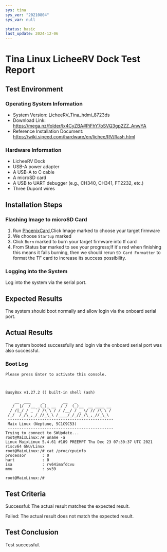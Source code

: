 ```yaml
---
sys: tina
sys_ver: "20210804"
sys_var: null

status: basic
last_update: 2024-12-06
---
```


# Tina Linux LicheeRV Dock Test Report

## Test Environment

### Operating System Information

- System Version: LicheeRV_Tina_hdmi_8723ds
- Download Link: https://mega.nz/folder/lx4CyZBA#PiFhY7oSVQ3gp2ZZ_AnwYA
- Reference Installation Document: https://wiki.sipeed.com/hardware/en/lichee/RV/flash.html

### Hardware Information

- LicheeRV Dock 
- USB-A power adapter
- A USB-A to C cable
- A microSD card
- A USB to UART debugger (e.g., CH340, CH341, FT2232, etc.)
- Three Dupont wires

## Installation Steps

### Flashing Image to microSD Card

1. Run [PhoenixCard](https://dl.sipeed.com/shareURL/LICHEE/D1/Lichee_RV/tool),Click Image marked to choose your target firmware
2. We choose `Startup` marked
3. Click `Burn` marked to burn your target firmware into tf card
4. From Status bar marked to see your progress;If it's red when finishing this means it fails burning, then we should rerun `SD Card Formatter` to format the TF card to increase its success possibility.

### Logging into the System

Log into the system via the serial port.

## Expected Results

The system should boot normally and allow login via the onboard serial port.

## Actual Results

The system booted successfully and login via the onboard serial port was also successful.

### Boot Log

```log
Please press Enter to activate this console.



BusyBox v1.27.2 () built-in shell (ash)

    __  ___     _        __   _               
   /  |/  /__ _(_)_ __  / /  (_)__  __ ____ __
  / /|_/ / _ `/ /\ \ / / /__/ / _ \/ // /\ \ /
 /_/  /_/\_,_/_//_\_\ /____/_/_//_/\_,_//_\_\ 
 ----------------------------------------------
 Maix Linux (Neptune, 5C1C9C53)
 ----------------------------------------------
Trying to connect to SWUpdate...
root@MaixLinux:/# uname -a
Linux MaixLinux 5.4.61 #189 PREEMPT Thu Dec 23 07:30:37 UTC 2021 riscv64 GNU/Linux
root@MaixLinux:/# cat /proc/cpuinfo 
processor       : 0
hart            : 0
isa             : rv64imafdcvu
mmu             : sv39

root@MaixLinux:/# 
```


## Test Criteria

Successful: The actual result matches the expected result.

Failed: The actual result does not match the expected result.

## Test Conclusion

Test successful.
